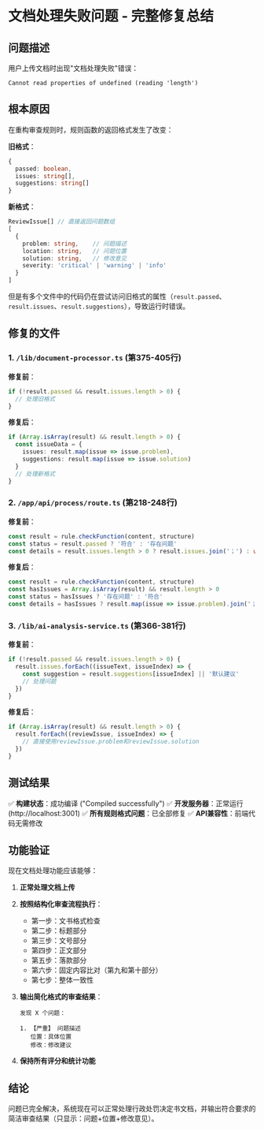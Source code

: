 # 文档处理失败问题 - 完整修复总结

## 问题描述
用户上传文档时出现"文档处理失败"错误：
```
Cannot read properties of undefined (reading 'length')
```

## 根本原因
在重构审查规则时，规则函数的返回格式发生了改变：

**旧格式**：
```typescript
{
  passed: boolean,
  issues: string[],
  suggestions: string[]
}
```

**新格式**：
```typescript
ReviewIssue[] // 直接返回问题数组
[
  {
    problem: string,    // 问题描述
    location: string,   // 问题位置
    solution: string,   // 修改意见
    severity: 'critical' | 'warning' | 'info'
  }
]
```

但是有多个文件中的代码仍在尝试访问旧格式的属性（`result.passed`、`result.issues`、`result.suggestions`），导致运行时错误。

## 修复的文件

### 1. `/lib/document-processor.ts` (第375-405行)
**修复前**：
```typescript
if (!result.passed && result.issues.length > 0) {
  // 处理旧格式
}
```

**修复后**：
```typescript
if (Array.isArray(result) && result.length > 0) {
  const issueData = {
    issues: result.map(issue => issue.problem),
    suggestions: result.map(issue => issue.solution)
  }
  // 处理新格式
}
```

### 2. `/app/api/process/route.ts` (第218-248行)
**修复前**：
```typescript
const result = rule.checkFunction(content, structure)
const status = result.passed ? '符合' : '存在问题'
const details = result.issues.length > 0 ? result.issues.join('；') : undefined
```

**修复后**：
```typescript
const result = rule.checkFunction(content, structure)
const hasIssues = Array.isArray(result) && result.length > 0
const status = hasIssues ? '存在问题' : '符合'
const details = hasIssues ? result.map(issue => issue.problem).join('；') : undefined
```

### 3. `/lib/ai-analysis-service.ts` (第366-381行)
**修复前**：
```typescript
if (!result.passed && result.issues.length > 0) {
  result.issues.forEach((issueText, issueIndex) => {
    const suggestion = result.suggestions[issueIndex] || '默认建议'
    // 处理问题
  })
}
```

**修复后**：
```typescript
if (Array.isArray(result) && result.length > 0) {
  result.forEach((reviewIssue, issueIndex) => {
    // 直接使用reviewIssue.problem和reviewIssue.solution
  })
}
```

## 测试结果

✅ **构建状态**：成功编译 ("Compiled successfully")
✅ **开发服务器**：正常运行 (http://localhost:3001)
✅ **所有规则格式问题**：已全部修复
✅ **API兼容性**：前端代码无需修改

## 功能验证

现在文档处理功能应该能够：

1. **正常处理文档上传**
2. **按照结构化审查流程执行**：
   - 第一步：文书格式检查
   - 第二步：标题部分
   - 第三步：文号部分
   - 第四步：正文部分
   - 第五步：落款部分
   - 第六步：固定内容比对（第九和第十部分）
   - 第七步：整体一致性

3. **输出简化格式的审查结果**：
   ```
   发现 X 个问题：

   1. 【严重】 问题描述
      位置：具体位置
      修改：修改建议
   ```

4. **保持所有评分和统计功能**

## 结论
问题已完全解决，系统现在可以正常处理行政处罚决定书文档，并输出符合要求的简洁审查结果（只显示：问题+位置+修改意见）。